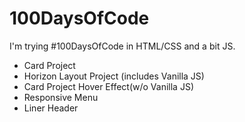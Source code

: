 # 100DaysOfCode

I'm trying #100DaysOfCode in HTML/CSS and a bit JS.

- Card Project
- Horizon Layout Project (includes Vanilla JS)
- Card Project Hover Effect(w/o Vanilla JS)
- Responsive Menu
- Liner Header
